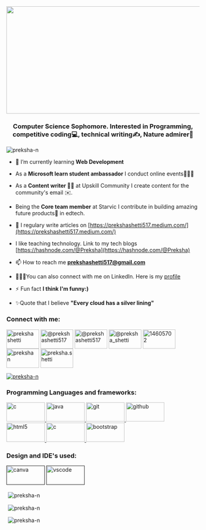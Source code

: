 <img src="https://i.ibb.co/z6M8rGm/banner.png" height="280" width="1000"/>
<h3 align="center">Computer Science Sophomore. Interested in Programming, competitive coding💻, technical writing✍, Nature admirer🌱</h3>

<p align="left"> <img src="https://komarev.com/ghpvc/?username=preksha-n&label=Profile%20views&color=0e75b6&style=flat" alt="preksha-n" /> </p>


- 🌱 I’m currently learning **Web Development**

- As a <strong>Microsoft learn student ambassador</strong> I conduct online events👩🏻‍💻
 
- As a <strong>Content writer ✍🏻</strong> at Upskill Community I create content for the community's  email ✉️.

- Being the <strong>Core team member</strong> at Starvic I contribute in building amazing future products💫 in edtech.

- 📝 I regulary write articles on [https://prekshashetti517.medium.com/](https://prekshashetti517.medium.com/)

- I like teaching technology. Link to my tech blogs [https://hashnode.com/@Preksha](https://hashnode.com/@Preksha)

- 📫 How to reach me **prekshashetti517@gmail.com**

- 👩🏻‍💻You can also connect with me on LinkedIn. Here is my <a href="https://www.linkedin.com/in/prekshashetti8/">profile</a>

- ⚡ Fun fact **I think I'm funny:)** 

- ✨Quote that I believe **"Every cloud has a silver lining"**

<h3 align="left">Connect with me:</h3>
<p align="left">
 
<a href="https://www.linkedin.com/in/prekshashetti8/" target="_blank"><img align="center" src="https://img.shields.io/badge/linkedin-%230077B5.svg?style=for-the-badge&logo=linkedin&logoColor=white" alt="preksha shetti" height="50" width="85" /></a>
<a href="https://hashnode.com/@Preksha" target="_blank"><img align="center" src="https://img.shields.io/badge/Hashnode-2962FF?style=for-the-badge&logo=hashnode&logoColor=white" alt="@prekshashetti517" height="50" width="85" /></a>
<a href="https://medium.com/@prekshashetti517" target="_blank"><img align="center" src="https://img.shields.io/badge/Medium-%23000000.svg?style=for-the-badge&logo=Medium&logoColor=white" alt="@prekshashetti517" height="50" width="85" /></a>
<a href="https://twitter.com/@preksha_shetti" target="_blank"><img align="center" src="https://img.shields.io/badge/<handle>-%231DA1F2.svg?style=for-the-badge&logo=Twitter&logoColor=white" alt="@preksha_shetti" height="50" width="85" /></a>
<a href="https://stackoverflow.com/users/14605702" target="_blank"><img align="center" src="https://img.shields.io/badge/-Stackoverflow-FE7A16?style=for-the-badge&logo=stack-overflow&logoColor=white" alt="14605702" height="50" width="85" /></a>
<a href="https://www.facebook.com/preksha.shetti/" target="_blank"><img align="center" src="https://img.shields.io/badge/Facebook-%231877F2.svg?style=for-the-badge&logo=Facebook&logoColor=white" alt="preksha n" height="50" width="85" /></a>
<a href="https://www.instagram.com/preksha.shetti/" target="_blank"><img align="center" src="https://img.shields.io/badge/<handle>-%23E4405F.svg?style=for-the-badge&logo=Instagram&logoColor=white" alt="preksha.shetti" height="50" width="85" /></a>

<p align="left"> <a href="https://github.com/ryo-ma/github-profile-trophy"><img src="https://github-profile-trophy.vercel.app/?username=preksha-n" alt="preksha-n" /></a> </p>



<h3 align="left">Programming Languages and frameworks:</h3>
<p align="left"><!--C--> <a href="https://www.javatpoint.com/c-programming-language-tutorial" target="_blank"> <img src="https://img.shields.io/badge/c-%2300599C.svg?style=for-the-badge&logo=c&logoColor=white" alt="c" width="100" height="50"/> </a>
 <!--Java--><a href="https://www.java.com" target="_blank"> <img src="https://img.shields.io/badge/java-%23ED8B00.svg?style=for-the-badge&logo=java&logoColor=white" alt="java" width="100" height="50"/> </a> 
 <!--Git--><a href="https://git-scm.com/" target="_blank"> <img src="https://img.shields.io/badge/git-%23F05033.svg?style=for-the-badge&logo=git&logoColor=white" alt="git" width="100" height="50"/> </a> 
 <!--GitHub--> <a href="https://github.com/Preksha-N" target="_blank"> <img src="https://img.shields.io/badge/github-%23121011.svg?style=for-the-badge&logo=github&logoColor=white" alt= "github" width="100" height="50"></a>
  <!--HTML--><a href="https://www.w3.org/html/" target="_blank"> <img src="https://img.shields.io/badge/html5-%23E34F26.svg?style=for-the-badge&logo=html5&logoColor=white" alt="html5" width="100" height="50"/> </a> 
<!--CSS--> <a href="https://www.javatpoint.com/css-tutorial" target="_blank"> <img  src="https://img.shields.io/badge/css3-%231572B6.svg?style=for-the-badge&logo=css3&logoColor=white" alt="c" width="100" height="50"/> </a>
 <!--Bootstrap--> <a href="https://getbootstrap.com" target="_blank"> <img src="https://img.shields.io/badge/bootstrap-%23563D7C.svg?style=for-the-badge&logo=bootstrap&logoColor=white" alt="bootstrap" width="100" height="50"/> </a>
 
 <h3 align="left">Design and IDE's used:</h3>
  <a href="" target="_blank"> <img src="https://img.shields.io/badge/Canva-%2300C4CC.svg?style=for-the-badge&logo=Canva&logoColor=white" alt= "canva" width="100" height="50"></a>
   <a href="" target="_blank">  <a href="" target="_blank"> <img src="https://img.shields.io/badge/VisualStudioCode-0078d7.svg?style=for-the-badge&logo=visual-studio-code&logoColor=white" alt= "vscode" width="100" height="50"> </a> 

</p>

<p>&nbsp;<img align="center" src="https://github-readme-stats.vercel.app/api/top-langs?username=preksha-n&show_icons=true&locale=en&layout=compact" alt="preksha-n" /></p>

<p>&nbsp;<img align="center" src="https://github-readme-stats.vercel.app/api?username=preksha-n&show_icons=true&locale=en" alt="preksha-n" /></p>

<p>&nbsp;<img align="center" src="https://github-readme-streak-stats.herokuapp.com/?user=preksha-n&" alt="preksha-n" /></p>
